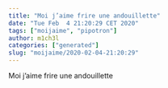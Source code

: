 ```yaml
---
title: "Moi j’aime frire une andouillette"
date: "Tue Feb  4 21:20:29 CET 2020"
tags: ["moijaime", "pipotron"]
author: m1ch3l
categories: ["generated"]
slug: "moijaime/2020-02-04-21:20:29"
---
```


Moi j’aime frire une andouillette
